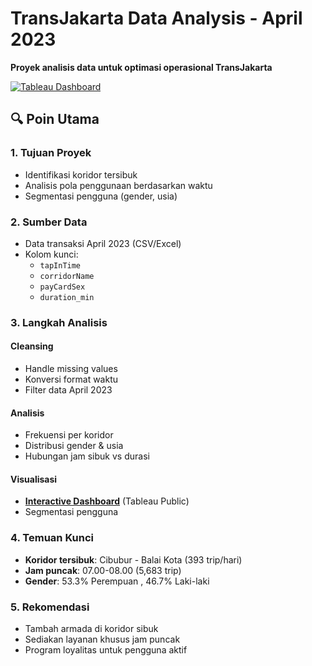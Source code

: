 # TransJakarta Data Analysis - April 2023  
**Proyek analisis data untuk optimasi operasional TransJakarta**  

[![Tableau Dashboard](https://img.shields.io/badge/View_Interactive_Dashboard-Tableau_Public-blue?logo=tableau)](https://public.tableau.com/app/profile/syafra.zamakhsyari.machmud/viz/Capstone2_17512758839070/Dashboard1?publish=yes)

## 🔍 Poin Utama  

### 1. Tujuan Proyek  
- Identifikasi koridor tersibuk  
- Analisis pola penggunaan berdasarkan waktu  
- Segmentasi pengguna (gender, usia)  

### 2. Sumber Data  
- Data transaksi April 2023 (CSV/Excel)  
- Kolom kunci:  
  - `tapInTime`  
  - `corridorName`  
  - `payCardSex`  
  - `duration_min`  

### 3. Langkah Analisis  
#### **Cleansing**  
- Handle missing values  
- Konversi format waktu  
- Filter data April 2023  

#### **Analisis**  
- Frekuensi per koridor  
- Distribusi gender & usia  
- Hubungan jam sibuk vs durasi  

#### **Visualisasi**  
- **[Interactive Dashboard](https://public.tableau.com/app/profile/syafra.zamakhsyari.machmud/viz/Capstone2_17512758839070/Dashboard1?publish=yes)** (Tableau Public)  
- Segmentasi pengguna  

### 4. Temuan Kunci  
- **Koridor tersibuk**: Cibubur - Balai Kota (393 trip/hari)  
- **Jam puncak**: 07.00-08.00 (5,683 trip)  
- **Gender**: 53.3% Perempuan , 46.7% Laki-laki

### 5. Rekomendasi  
- Tambah armada di koridor sibuk  
- Sediakan layanan khusus jam puncak  
- Program loyalitas untuk pengguna aktif  
